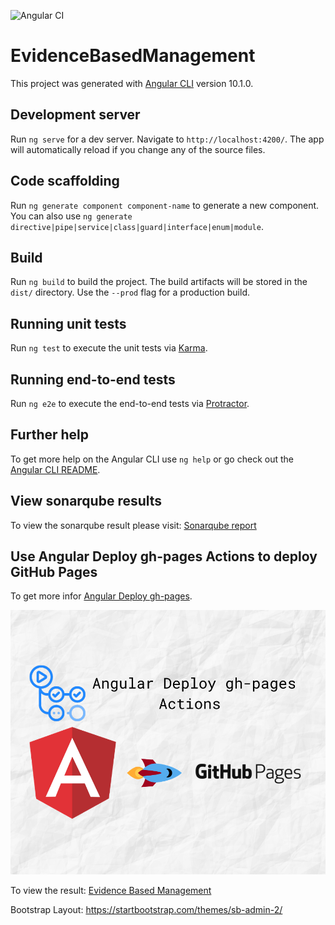 


![Angular CI](https://github.com/leolplex/Evidence-Based-Management/workflows/Angular%20CI/badge.svg)

# EvidenceBasedManagement

This project was generated with [Angular CLI](https://github.com/angular/angular-cli) version 10.1.0.

## Development server

Run `ng serve` for a dev server. Navigate to `http://localhost:4200/`. The app will automatically reload if you change any of the source files.

## Code scaffolding

Run `ng generate component component-name` to generate a new component. You can also use `ng generate directive|pipe|service|class|guard|interface|enum|module`.

## Build

Run `ng build` to build the project. The build artifacts will be stored in the `dist/` directory. Use the `--prod` flag for a production build.

## Running unit tests

Run `ng test` to execute the unit tests via [Karma](https://karma-runner.github.io).

## Running end-to-end tests

Run `ng e2e` to execute the end-to-end tests via [Protractor](http://www.protractortest.org/).

## Further help

To get more help on the Angular CLI use `ng help` or go check out the [Angular CLI README](https://github.com/angular/angular-cli/blob/master/README.md).

## View sonarqube results
To view the sonarqube result please visit:  [Sonarqube report](https://sonarcloud.io/dashboard?id=evidence-based-management&branch=master)

## Use Angular Deploy gh-pages Actions to deploy GitHub Pages

To get more infor [Angular Deploy gh-pages](https://github.com/marketplace/actions/angular-deploy-gh-pages-actions).

![Github Actions](https://github.com/AhsanAyaz/angular-deploy-gh-pages-actions/blob/master/assets/github-actions.png)

To view the result: [Evidence Based Management](https://leolplex.github.io/Evidence-Based-Management/)

Bootstrap Layout: https://startbootstrap.com/themes/sb-admin-2/

